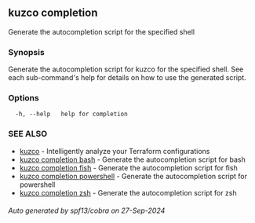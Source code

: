 ## kuzco completion

Generate the autocompletion script for the specified shell

### Synopsis

Generate the autocompletion script for kuzco for the specified shell.
See each sub-command's help for details on how to use the generated script.


### Options

```
  -h, --help   help for completion
```

### SEE ALSO

* [kuzco](kuzco.md)	 - Intelligently analyze your Terraform configurations
* [kuzco completion bash](kuzco_completion_bash.md)	 - Generate the autocompletion script for bash
* [kuzco completion fish](kuzco_completion_fish.md)	 - Generate the autocompletion script for fish
* [kuzco completion powershell](kuzco_completion_powershell.md)	 - Generate the autocompletion script for powershell
* [kuzco completion zsh](kuzco_completion_zsh.md)	 - Generate the autocompletion script for zsh

###### Auto generated by spf13/cobra on 27-Sep-2024
